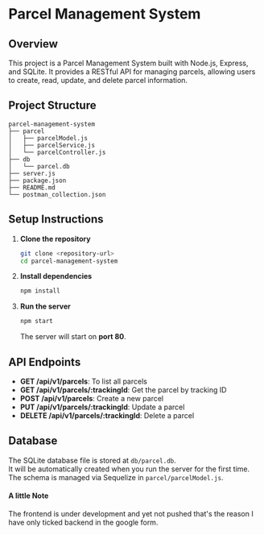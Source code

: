 # Parcel Management System

## Overview
This project is a Parcel Management System built with Node.js, Express, and SQLite. It provides a RESTful API for managing parcels, allowing users to create, read, update, and delete parcel information.

## Project Structure
```
parcel-management-system
├── parcel
│   ├── parcelModel.js
│   ├── parcelService.js
│   └── parcelController.js
├── db
│   └── parcel.db
├── server.js
├── package.json
├── README.md
└── postman_collection.json
```

## Setup Instructions

1. **Clone the repository**
   ```bash
   git clone <repository-url>
   cd parcel-management-system
   ```

2. **Install dependencies**
   ```bash
   npm install
   ```

3. **Run the server**
   ```bash
   npm start
   ```

   The server will start on **port 80**.

## API Endpoints

- **GET /api/v1/parcels**: To list all parcels
- **GET /api/v1/parcels/:trackingId**: Get the parcel by tracking ID
- **POST /api/v1/parcels**: Create a new parcel
- **PUT /api/v1/parcels/:trackingId**: Update a parcel
- **DELETE /api/v1/parcels/:trackingId**: Delete a parcel

## Database
The SQLite database file is stored at `db/parcel.db`.  
It will be automatically created when you run the server for the first time.  
The schema is managed via Sequelize in `parcel/parcelModel.js`.


#### A little Note
The frontend is under development and yet not pushed that's the reason I have only ticked backend in the google form.
